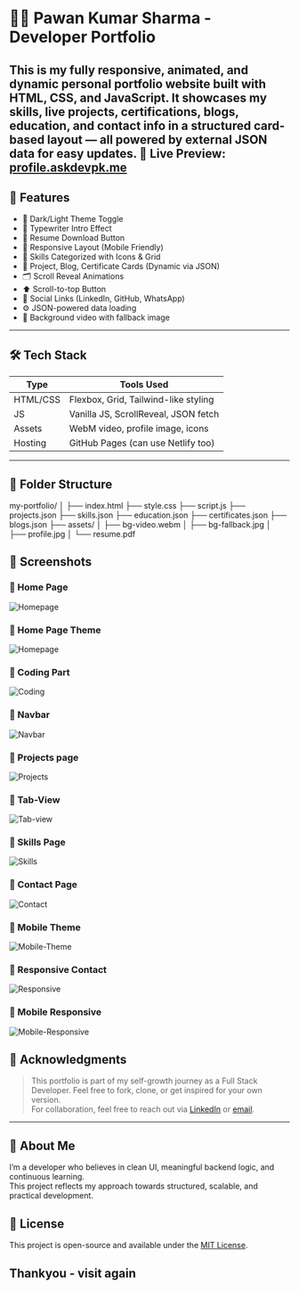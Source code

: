 # 🧑‍💻 Pawan Kumar Sharma - Developer Portfolio

This is my fully responsive, animated, and dynamic personal portfolio website built with HTML, CSS, and JavaScript. It showcases my skills, live projects, certifications, blogs, education, and contact info in a structured card-based layout — all powered by external JSON data for easy updates.
🔗 **Live Preview**: [profile.askdevpk.me](https://profile.askdevpk.me)
---

## 🚀 Features

- 🎨 Dark/Light Theme Toggle
- 📜 Typewriter Intro Effect
- 🧾 Resume Download Button
- 📱 Responsive Layout (Mobile Friendly)
- 🧠 Skills Categorized with Icons & Grid
- 📂 Project, Blog, Certificate Cards (Dynamic via JSON)
- 🗂 Scroll Reveal Animations
- ⬆ Scroll-to-top Button
- 🔗 Social Links (LinkedIn, GitHub, WhatsApp)
- ⚙️ JSON-powered data loading
- 📸 Background video with fallback image

---

## 🛠️ Tech Stack

| Type       | Tools Used                              |
|------------|------------------------------------------|
| HTML/CSS   | Flexbox, Grid, Tailwind-like styling     |
| JS         | Vanilla JS, ScrollReveal, JSON fetch     |
| Assets     | WebM video, profile image, icons         |
| Hosting    | GitHub Pages (can use Netlify too)       |

---

## 📁 Folder Structure

my-portfolio/
│
├── index.html
├── style.css
├── script.js
├── projects.json
├── skills.json
├── education.json
├── certificates.json
├── blogs.json
├── assets/
│ ├── bg-video.webm
│ ├── bg-fallback.jpg
│ ├── profile.jpg
│ └── resume.pdf

## 📸 Screenshots

### 🔹 Home Page
![Homepage](assets/screenshots/homepage-dark-theme.png)

### 🔹 Home Page Theme
![Homepage](assets/screenshots/homepage-light-theme.png)

### 🔹 Coding Part
![Coding](assets/screenshots/coding-behind-project.png)

### 🔹 Navbar
![Navbar](assets/screenshots/navbar.png)

### 🔹 Projects page
![Projects](assets/screenshots/project-section.png)

### 🔹 Tab-View
![Tab-view](assets/screenshots/tab-view.png)

### 🔹 Skills Page
![Skills](assets/screenshots/skills-section.png)

### 🔹 Contact Page
![Contact](assets/screenshots/contact-section.png)

### 🔹 Mobile Theme
![Mobile-Theme](assets/screenshots/mobile-light-theme.png)

### 🔹 Responsive Contact
![Responsive](assets/screenshots/mobile-responsive-contact.png)

### 🔹 Mobile Responsive
![Mobile-Responsive](assets/screenshots/mobile-responsive.png)


## 🙌 Acknowledgments

> This portfolio is part of my self-growth journey as a Full Stack Developer. Feel free to fork, clone, or get inspired for your own version.  
> For collaboration, feel free to reach out via 
[LinkedIn](https://www.linkedin.com/in/itspksharma98) or [email](mailto:pawansharma.rkl@gmail.com).

---

## 🧠 About Me

I’m a developer who believes in clean UI, meaningful backend logic, and continuous learning.  
This project reflects my approach towards structured, scalable, and practical development.

## 📌 License

This project is open-source and available under the [MIT License](LICENSE).


Thankyou - visit again
---